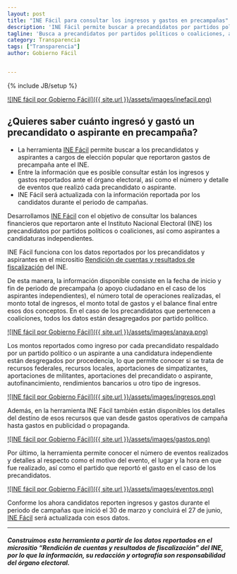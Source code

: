 ```yaml
---
layout: post
title: "INE Fácil para consultar los ingresos y gastos en precampañas"
description: 'INE Fácil permite buscar a precandidatos por partidos políticos o coaliciones, así como aspirantes a candidaturas independientes para consultar los balances financieros que reportaron ante el Instituto Nacional Electoral (INE).'
tagline: 'Busca a precandidatos por partidos políticos o coaliciones, así como aspirantes a candidaturas independientes para consultar los balances financieros que reportaron ante el Instituto Nacional Electoral (INE).'
category: Transparencia
tags: ["Transparencia"]
author: Gobierno Fácil


---
```

{% include JB/setup %}


[![INE fácil por Gobierno Fácil]({{ site.url }}/assets/images/inefacil.png)](http://inefacil.com/)


## ¿Quieres saber cuánto ingresó y gastó un precandidato o aspirante en precampaña?
* La herramienta [INE Fácil](http://inefacil.com/) permite buscar a los precandidatos y aspirantes a cargos de elección popular que reportaron gastos de precampaña ante el INE.
* Entre la información que es posible consultar están los ingresos y gastos reportados ante el órgano electoral, así como el número y detalle de eventos que realizó cada precandidato o aspirante.
* INE Fácil será actualizada con la información reportada por los candidatos durante el periodo de campañas.


Desarrollamos [INE Fácil](http://inefacil.com/)  con el objetivo de consultar los balances financieros que reportaron ante el Instituto Nacional Electoral (INE) los precandidatos por partidos políticos o coaliciones, así como aspirantes a candidaturas independientes.

INE Fácil funciona con los datos reportados por los precandidatos y aspirantes en el micrositio [Rendición de cuentas y resultados de fiscalización](http://fiscalizacion.ine.mx/) del INE.

De esta manera, la información disponible consiste en la fecha de inicio y fin de periodo de precampaña (o apoyo ciudadano en el caso de los aspirantes independientes), el número total de operaciones realizadas, el monto total de ingresos, el monto total de gastos y el balance final entre esos dos conceptos.
En el caso de los precandidatos que pertenecen a coaliciones, todos los datos están desagregados por partido político.

[![INE fácil por Gobierno Fácil]({{ site.url }}/assets/images/anaya.png)](http://inefacil.com/2018/precandidato/ricardo-anaya-cortes)

Los montos reportados como ingreso por cada precandidato respaldado por un partido político o un aspirante a una candidatura independiente están desgregados por procedencia, lo que permite conocer si se trata de recursos federales, recursos locales, aportaciones de simpatizantes, aportaciones de militantes, aportaciones del precandidato o aspirante, autofinancimiento, rendimientos bancarios u otro tipo de ingresos.

[![INE fácil por Gobierno Fácil]({{ site.url }}/assets/images/ingresos.png)](http://inefacil.com/2018/precandidato/ricardo-anaya-cortes)

Además, en la herramienta INE Fácil también están disponibles los detalles del destino de esos recursos que van desde gastos operativos de campaña hasta gastos en publicidad o propaganda.

[![INE fácil por Gobierno Fácil]({{ site.url }}/assets/images/gastos.png)](http://inefacil.com/2018/precandidato/jose-antonio-meade-kuribrena)

Por último, la herramienta permite conocer el número de eventos realizados y detalles al respecto como el motivo del evento, el lugar y la hora en que fue realizado, así como el partido que reportó el gasto en el caso de los precandidatos.

[![INE fácil por Gobierno Fácil]({{ site.url }}/assets/images/eventos.png)](http://inefacil.com/2018/precandidato/ricardo-anaya-cortes)

Conforme los ahora candidatos reporten ingresos y gastos durante el periodo de campañas que inició el 30 de marzo y concluirá el 27 de junio, [INE Fácil](http://inefacil.com/)  será actualizada con esos datos.

---
##### Construimos esta herramienta a partir de los datos reportados en el micrositio “Rendición de cuentas y resultados de fiscalización” del INE, por lo que la información, su redacción y ortografía son responsabilidad del órgano electoral.
